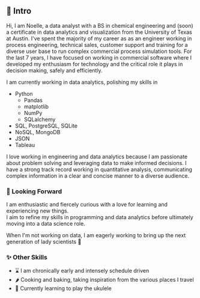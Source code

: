 ## 👋 Intro 
Hi, I am Noelle, a data analyst with a BS in chemical engineering and (soon) a certificate in data analytics and visualization from the University of Texas at Austin.  I've spent the majority of my career as as an engineer working in process engineering, technical sales, customer support and training for a diverse user base to run complex commercial process simulation tools.  For the last 7 years, I have focused on working in commercial software where I developed my enthusiasm for technology and the critical role it plays in decision making, safely and efficiently.

I am currently working in data analytics, polishing my skills in 
* Python
  * Pandas
  * matplotlib
  * NumPy
  * SQLalchemy
* SQL, PostgreSQL, SQLite
* NoSQL, MongoDB
* JSON
* Tableau

I love working in engineering and data analytics because I am passionate about problem solving and leveraging data to make informed decisions. I have a strong track record working in quantitative analysis, communicating complex information in a clear and concise manner to a diverse audience.

### 👀 Looking Forward
I am enthusiastic and fiercely curious with a love for learning and experiencing new things.  
I aim to refine my skills in programming and data analytics before ultimately moving into a data science role.

When I'm not working on data, I am eagerly working to bring up the next generation of lady scientists 💪
### ✨ Other Skills
 - ⌛️ I am chronically early and intensely schedule driven
 - 🌶 Cooking and baking, taking inspiration from the various places I travel
 - 🎼 Currently learning to play the ukulele
